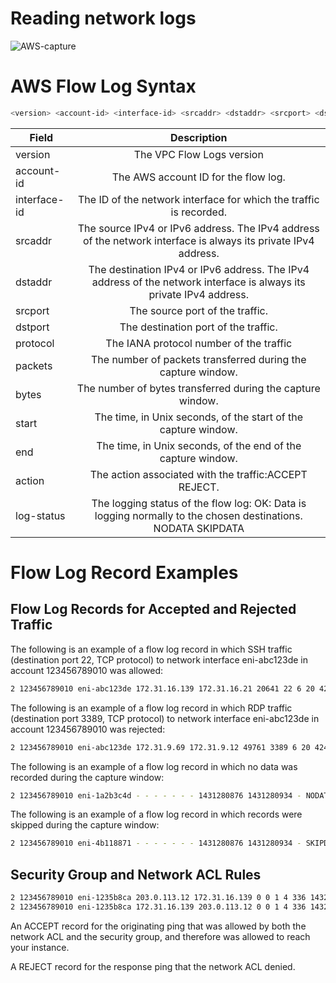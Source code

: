 # Reading network logs

![AWS-capture](https://media.amazonwebservices.com/blog/2015/flow_see_a_stream_2.png)

# AWS Flow Log Syntax 
```bash
<version> <account-id> <interface-id> <srcaddr> <dstaddr> <srcport> <dstport> <protocol> <packets> <bytes> <start> <end> <action> <log-status>
```

| Field         | Description   |
| ------------- |:-------------:| 
| version       | The VPC Flow Logs version |
| account-id    | The AWS account ID for the flow log.      |
| interface-id  | The ID of the network interface for which the traffic is recorded.    |
| srcaddr       | The source IPv4 or IPv6 address. The IPv4 address of the network interface is always its private IPv4 address. |
| dstaddr       | The destination IPv4 or IPv6 address. The IPv4 address of the network interface is always its private IPv4 address.|     
| srcport       | The source port of the traffic.      |
| dstport       |The destination port of the traffic. |
| protocol      | The IANA protocol number of the traffic      |
| packets       | The number of packets transferred during the capture window.      |
| bytes         | The number of bytes transferred during the capture window.      |
| start         | The time, in Unix seconds, of the start of the capture window.      |
| end           | The time, in Unix seconds, of the end of the capture window. |
| action        | The action associated with the traffic:ACCEPT REJECT.|
| log-status    | The logging status of the flow log: OK: Data is logging normally to the chosen destinations. NODATA SKIPDATA      |


# Flow Log Record Examples
## Flow Log Records for Accepted and Rejected Traffic

The following is an example of a flow log record in which SSH traffic (destination port 22, TCP protocol) to network interface eni-abc123de in account 123456789010 was allowed:
```bash
2 123456789010 eni-abc123de 172.31.16.139 172.31.16.21 20641 22 6 20 4249 1418530010 1418530070 ACCEPT OK
```
The following is an example of a flow log record in which RDP traffic (destination port 3389, TCP protocol) to network interface eni-abc123de in account 123456789010 was rejected:
```bash
2 123456789010 eni-abc123de 172.31.9.69 172.31.9.12 49761 3389 6 20 4249 1418530010 1418530070 REJECT OK
```
The following is an example of a flow log record in which no data was recorded during the capture window:
```bash
2 123456789010 eni-1a2b3c4d - - - - - - - 1431280876 1431280934 - NODATA
```
The following is an example of a flow log record in which records were skipped during the capture window:
```bash
2 123456789010 eni-4b118871 - - - - - - - 1431280876 1431280934 - SKIPDATA
```

## Security Group and Network ACL Rules
```bash
2 123456789010 eni-1235b8ca 203.0.113.12 172.31.16.139 0 0 1 4 336 1432917027 1432917142 ACCEPT OK
2 123456789010 eni-1235b8ca 172.31.16.139 203.0.113.12 0 0 1 4 336 1432917094 1432917142 REJECT OK
```
An ACCEPT record for the originating ping that was allowed by both the network ACL and the security group, and therefore was allowed to reach your instance.

A REJECT record for the response ping that the network ACL denied.



